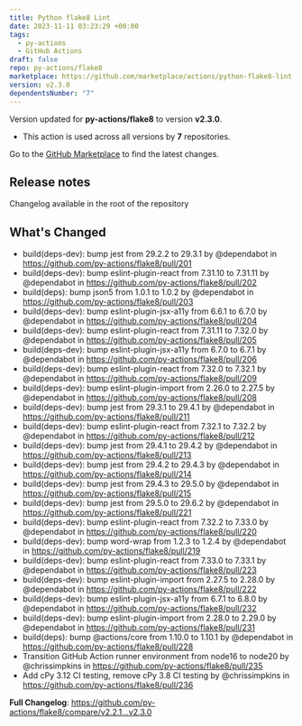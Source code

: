 ```yaml
---
title: Python flake8 Lint
date: 2023-11-11 03:23:29 +00:00
tags:
  - py-actions
  - GitHub Actions
draft: false
repo: py-actions/flake8
marketplace: https://github.com/marketplace/actions/python-flake8-lint
version: v2.3.0
dependentsNumber: "7"
---
```



Version updated for **py-actions/flake8** to version **v2.3.0**.
- This action is used across all versions by **7** repositories.

Go to the [GitHub Marketplace](https://github.com/marketplace/actions/python-flake8-lint) to find the latest changes.

## Release notes

Changelog available in the root of the repository

## What's Changed
* build(deps-dev): bump jest from 29.2.2 to 29.3.1 by @dependabot in https://github.com/py-actions/flake8/pull/201
* build(deps-dev): bump eslint-plugin-react from 7.31.10 to 7.31.11 by @dependabot in https://github.com/py-actions/flake8/pull/202
* build(deps): bump json5 from 1.0.1 to 1.0.2 by @dependabot in https://github.com/py-actions/flake8/pull/203
* build(deps-dev): bump eslint-plugin-jsx-a11y from 6.6.1 to 6.7.0 by @dependabot in https://github.com/py-actions/flake8/pull/204
* build(deps-dev): bump eslint-plugin-react from 7.31.11 to 7.32.0 by @dependabot in https://github.com/py-actions/flake8/pull/205
* build(deps-dev): bump eslint-plugin-jsx-a11y from 6.7.0 to 6.7.1 by @dependabot in https://github.com/py-actions/flake8/pull/206
* build(deps-dev): bump eslint-plugin-react from 7.32.0 to 7.32.1 by @dependabot in https://github.com/py-actions/flake8/pull/209
* build(deps-dev): bump eslint-plugin-import from 2.26.0 to 2.27.5 by @dependabot in https://github.com/py-actions/flake8/pull/208
* build(deps-dev): bump jest from 29.3.1 to 29.4.1 by @dependabot in https://github.com/py-actions/flake8/pull/211
* build(deps-dev): bump eslint-plugin-react from 7.32.1 to 7.32.2 by @dependabot in https://github.com/py-actions/flake8/pull/212
* build(deps-dev): bump jest from 29.4.1 to 29.4.2 by @dependabot in https://github.com/py-actions/flake8/pull/213
* build(deps-dev): bump jest from 29.4.2 to 29.4.3 by @dependabot in https://github.com/py-actions/flake8/pull/214
* build(deps-dev): bump jest from 29.4.3 to 29.5.0 by @dependabot in https://github.com/py-actions/flake8/pull/215
* build(deps-dev): bump jest from 29.5.0 to 29.6.2 by @dependabot in https://github.com/py-actions/flake8/pull/221
* build(deps-dev): bump eslint-plugin-react from 7.32.2 to 7.33.0 by @dependabot in https://github.com/py-actions/flake8/pull/220
* build(deps-dev): bump word-wrap from 1.2.3 to 1.2.4 by @dependabot in https://github.com/py-actions/flake8/pull/219
* build(deps-dev): bump eslint-plugin-react from 7.33.0 to 7.33.1 by @dependabot in https://github.com/py-actions/flake8/pull/223
* build(deps-dev): bump eslint-plugin-import from 2.27.5 to 2.28.0 by @dependabot in https://github.com/py-actions/flake8/pull/222
* build(deps-dev): bump eslint-plugin-jsx-a11y from 6.7.1 to 6.8.0 by @dependabot in https://github.com/py-actions/flake8/pull/232
* build(deps-dev): bump eslint-plugin-import from 2.28.0 to 2.29.0 by @dependabot in https://github.com/py-actions/flake8/pull/231
* build(deps): bump @actions/core from 1.10.0 to 1.10.1 by @dependabot in https://github.com/py-actions/flake8/pull/228
* Transition GitHub Action runner environment from node16 to node20 by @chrissimpkins in https://github.com/py-actions/flake8/pull/235
* Add cPy 3.12 CI testing, remove cPy 3.8 CI testing by @chrissimpkins in https://github.com/py-actions/flake8/pull/236


**Full Changelog**: https://github.com/py-actions/flake8/compare/v2.2.1...v2.3.0
